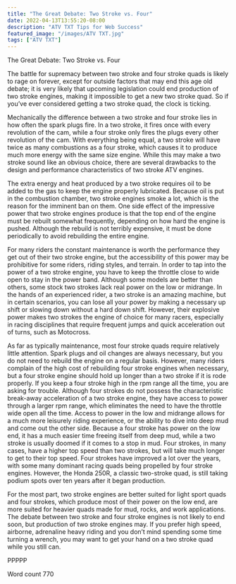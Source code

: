 ```yaml
---
title: "The Great Debate: Two Stroke vs. Four"
date: 2022-04-13T13:55:20-08:00
description: "ATV TXT Tips for Web Success"
featured_image: "/images/ATV TXT.jpg"
tags: ["ATV TXT"]
---
```


The Great Debate: Two Stroke vs. Four

The battle for supremacy between two stroke and four stroke quads is likely to rage on forever, except for outside factors that may end this age old debate; it is very likely that upcoming legislation could end production of two stroke engines, making it impossible to get a new two stroke quad.  So if you’ve ever considered getting a two stroke quad, the clock is ticking.

Mechanically the difference between a two stroke and four stroke lies in how often the spark plugs fire.  In a two stroke, it fires once with every revolution of the cam, while a four stroke only fires the plugs every other revolution of the cam.  With everything being equal, a two stroke will have twice as many combustions as a four stroke, which causes it to produce much more energy with the same size engine.  While this may make a two stroke sound like an obvious choice, there are several drawbacks to the design and performance characteristics of two stroke ATV engines.  

The extra energy and heat produced by a two stroke requires oil to be added to the gas to keep the engine properly lubricated.  Because oil is put in the combustion chamber, two stroke engines smoke a lot, which is the reason for the imminent ban on them.  One side effect of the impressive power that two stroke engines produce is that the top end of the engine must be rebuilt somewhat frequently, depending on how hard the engine is pushed.  Although the rebuild is not terribly expensive, it must be done periodically to avoid rebuilding the entire engine.  

For many riders the constant maintenance is worth the performance they get out of their two stroke engine, but the accessibility of this power may be prohibitive for some riders, riding styles, and terrain.  In order to tap into the power of a two stroke engine, you have to keep the throttle close to wide open to stay in the power band.  Although some models are better than others, some stock two strokes lack real power on the low or midrange.  In the hands of an experienced rider, a two stroke is an amazing machine, but in certain scenarios, you can lose all your power by making a necessary up shift or slowing down without a hard down shift.  However, their explosive power makes two strokes the engine of choice for many racers, especially in racing disciplines that require frequent jumps and quick acceleration out of turns, such as Motocross.

As far as typically maintenance, most four stroke quads require relatively little attention.  Spark plugs and oil changes are always necessary, but you do not need to rebuild the engine on a regular basis.  However, many riders complain of the high cost of rebuilding four stroke engines when necessary, but a four stroke engine should hold up longer than a two stroke if it is rode properly.  If you keep a four stroke high in the rpm range all the time, you are asking for trouble.  Although four strokes do not possess the characteristic break-away acceleration of a two stroke engine, they have access to power through a larger rpm range, which eliminates the need to have the throttle wide open all the time.  Access to power in the low and midrange allows for a much more leisurely riding experience, or the ability to dive into deep mud and come out the other side.  Because a four stroke has power on the low end, it has a much easier time freeing itself from deep mud, while a two stroke is usually doomed if it comes to a stop in mud.  Four strokes, in many cases, have a higher top speed than two strokes, but will take much longer to get to their top speed.  Four strokes have improved a lot over the years, with some many dominant racing quads being propelled by four stroke engines.  However, the Honda 250R, a classic two-stroke quad, is still taking podium spots over ten years after it began production.

For the most part, two stroke engines are better suited for light sport quads and four strokes, which produce most of their power on the low end, are more suited for heavier quads made for mud, rocks, and work applications.  The debate between two stroke and four stroke engines is not likely to end soon, but production of two stroke engines may.  If you prefer high speed, airborne, adrenaline heavy riding and you don’t mind spending some time turning a wrench, you may want to get your hand on a two stroke quad while you still can.

PPPPP

Word count 770

